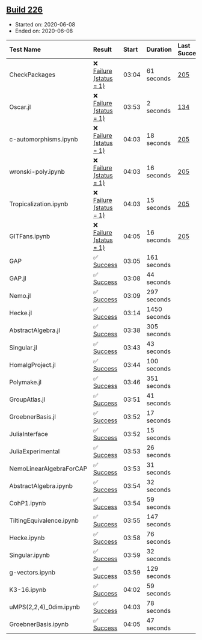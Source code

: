 ## [Build 226](https://oscarci.mathematik.uni-kl.de/job/oscar-stable/226/)

* Started on: 2020-06-08
* Ended on: 2020-06-08

| Test Name    | Result | Start | Duration | Last Success | First Failure |
|:-------------|:-------|:------|:---------|:-------------|:--------------|
| CheckPackages | ❌ [Failure (status = 1)](https://oscarci.mathematik.uni-kl.de/job/oscar-stable/226/artifact/logs/build-226/CheckPackages.log) | 03:04 | 61 seconds | [205](https://oscarci.mathematik.uni-kl.de/job/oscar-stable/205/) | [206](https://oscarci.mathematik.uni-kl.de/job/oscar-stable/206/) |
| Oscar.jl | ❌ [Failure (status = 1)](https://oscarci.mathematik.uni-kl.de/job/oscar-stable/226/artifact/logs/build-226/Oscar.jl.log) | 03:53 | 2 seconds | [134](https://oscarci.mathematik.uni-kl.de/job/oscar-stable/134/) | [177](https://oscarci.mathematik.uni-kl.de/job/oscar-stable/177/) |
| c-automorphisms.ipynb | ❌ [Failure (status = 1)](https://oscarci.mathematik.uni-kl.de/job/oscar-stable/226/artifact/logs/build-226/c-automorphisms.ipynb.log) | 04:03 | 18 seconds | [205](https://oscarci.mathematik.uni-kl.de/job/oscar-stable/205/) | [206](https://oscarci.mathematik.uni-kl.de/job/oscar-stable/206/) |
| wronski-poly.ipynb | ❌ [Failure (status = 1)](https://oscarci.mathematik.uni-kl.de/job/oscar-stable/226/artifact/logs/build-226/wronski-poly.ipynb.log) | 04:03 | 16 seconds | [205](https://oscarci.mathematik.uni-kl.de/job/oscar-stable/205/) | [206](https://oscarci.mathematik.uni-kl.de/job/oscar-stable/206/) |
| Tropicalization.ipynb | ❌ [Failure (status = 1)](https://oscarci.mathematik.uni-kl.de/job/oscar-stable/226/artifact/logs/build-226/Tropicalization.ipynb.log) | 04:03 | 15 seconds | [205](https://oscarci.mathematik.uni-kl.de/job/oscar-stable/205/) | [206](https://oscarci.mathematik.uni-kl.de/job/oscar-stable/206/) |
| GITFans.ipynb | ❌ [Failure (status = 1)](https://oscarci.mathematik.uni-kl.de/job/oscar-stable/226/artifact/logs/build-226/GITFans.ipynb.log) | 04:05 | 16 seconds | [205](https://oscarci.mathematik.uni-kl.de/job/oscar-stable/205/) | [206](https://oscarci.mathematik.uni-kl.de/job/oscar-stable/206/) |
| GAP | ✅ [Success](https://oscarci.mathematik.uni-kl.de/job/oscar-stable/226/artifact/logs/build-226/GAP.log) | 03:05 | 161 seconds |  |  |
| GAP.jl | ✅ [Success](https://oscarci.mathematik.uni-kl.de/job/oscar-stable/226/artifact/logs/build-226/GAP.jl.log) | 03:08 | 44 seconds |  |  |
| Nemo.jl | ✅ [Success](https://oscarci.mathematik.uni-kl.de/job/oscar-stable/226/artifact/logs/build-226/Nemo.jl.log) | 03:09 | 297 seconds |  |  |
| Hecke.jl | ✅ [Success](https://oscarci.mathematik.uni-kl.de/job/oscar-stable/226/artifact/logs/build-226/Hecke.jl.log) | 03:14 | 1450 seconds |  |  |
| AbstractAlgebra.jl | ✅ [Success](https://oscarci.mathematik.uni-kl.de/job/oscar-stable/226/artifact/logs/build-226/AbstractAlgebra.jl.log) | 03:38 | 305 seconds |  |  |
| Singular.jl | ✅ [Success](https://oscarci.mathematik.uni-kl.de/job/oscar-stable/226/artifact/logs/build-226/Singular.jl.log) | 03:43 | 43 seconds |  |  |
| HomalgProject.jl | ✅ [Success](https://oscarci.mathematik.uni-kl.de/job/oscar-stable/226/artifact/logs/build-226/HomalgProject.jl.log) | 03:44 | 100 seconds |  |  |
| Polymake.jl | ✅ [Success](https://oscarci.mathematik.uni-kl.de/job/oscar-stable/226/artifact/logs/build-226/Polymake.jl.log) | 03:46 | 351 seconds |  |  |
| GroupAtlas.jl | ✅ [Success](https://oscarci.mathematik.uni-kl.de/job/oscar-stable/226/artifact/logs/build-226/GroupAtlas.jl.log) | 03:51 | 41 seconds |  |  |
| GroebnerBasis.jl | ✅ [Success](https://oscarci.mathematik.uni-kl.de/job/oscar-stable/226/artifact/logs/build-226/GroebnerBasis.jl.log) | 03:52 | 17 seconds |  |  |
| JuliaInterface | ✅ [Success](https://oscarci.mathematik.uni-kl.de/job/oscar-stable/226/artifact/logs/build-226/JuliaInterface.log) | 03:52 | 15 seconds |  |  |
| JuliaExperimental | ✅ [Success](https://oscarci.mathematik.uni-kl.de/job/oscar-stable/226/artifact/logs/build-226/JuliaExperimental.log) | 03:53 | 26 seconds |  |  |
| NemoLinearAlgebraForCAP | ✅ [Success](https://oscarci.mathematik.uni-kl.de/job/oscar-stable/226/artifact/logs/build-226/NemoLinearAlgebraForCAP.log) | 03:53 | 31 seconds |  |  |
| AbstractAlgebra.ipynb | ✅ [Success](https://oscarci.mathematik.uni-kl.de/job/oscar-stable/226/artifact/logs/build-226/AbstractAlgebra.ipynb.log) | 03:54 | 32 seconds |  |  |
| CohP1.ipynb | ✅ [Success](https://oscarci.mathematik.uni-kl.de/job/oscar-stable/226/artifact/logs/build-226/CohP1.ipynb.log) | 03:54 | 59 seconds |  |  |
| TiltingEquivalence.ipynb | ✅ [Success](https://oscarci.mathematik.uni-kl.de/job/oscar-stable/226/artifact/logs/build-226/TiltingEquivalence.ipynb.log) | 03:55 | 147 seconds |  |  |
| Hecke.ipynb | ✅ [Success](https://oscarci.mathematik.uni-kl.de/job/oscar-stable/226/artifact/logs/build-226/Hecke.ipynb.log) | 03:58 | 76 seconds |  |  |
| Singular.ipynb | ✅ [Success](https://oscarci.mathematik.uni-kl.de/job/oscar-stable/226/artifact/logs/build-226/Singular.ipynb.log) | 03:59 | 32 seconds |  |  |
| g-vectors.ipynb | ✅ [Success](https://oscarci.mathematik.uni-kl.de/job/oscar-stable/226/artifact/logs/build-226/g-vectors.ipynb.log) | 03:59 | 129 seconds |  |  |
| K3-16.ipynb | ✅ [Success](https://oscarci.mathematik.uni-kl.de/job/oscar-stable/226/artifact/logs/build-226/K3-16.ipynb.log) | 04:02 | 59 seconds |  |  |
| uMPS(2,2,4)_0dim.ipynb | ✅ [Success](https://oscarci.mathematik.uni-kl.de/job/oscar-stable/226/artifact/logs/build-226/uMPS-2-2-4-_0dim.ipynb.log) | 04:03 | 78 seconds |  |  |
| GroebnerBasis.ipynb | ✅ [Success](https://oscarci.mathematik.uni-kl.de/job/oscar-stable/226/artifact/logs/build-226/GroebnerBasis.ipynb.log) | 04:05 | 47 seconds |  |  |

